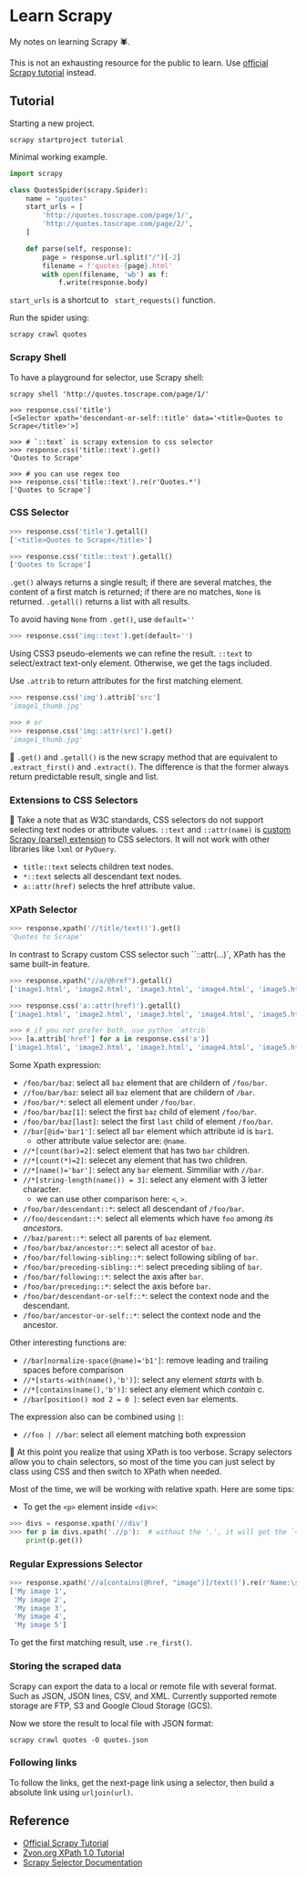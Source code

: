 # Learn Scrapy

My notes on learning Scrapy 🕷.

This is not an exhausting resource for the public to learn.
Use [official Scrapy tutorial][scrapy-tutorial] instead.

## Tutorial

Starting a new project.

``` shell
scrapy startproject tutorial
```

Minimal working example.

``` python
import scrapy

class QuotesSpider(scrapy.Spider):
    name = "quotes"
    start_urls = [
        'http://quotes.toscrape.com/page/1/',
        'http://quotes.toscrape.com/page/2/',
    ]

    def parse(self, response):
        page = response.url.split("/")[-2]
        filename = f'quotes-{page}.html'
        with open(filename, 'wb') as f:
            f.write(response.body)
```

`start_urls` is a shortcut to ` start_requests()` function.

Run the spider using:

``` shell
scrapy crawl quotes
```

### Scrapy Shell

To have a playground for selector, use Scrapy shell:

``` shell
scrapy shell 'http://quotes.toscrape.com/page/1/'
```

``` shell
>>> response.css('title')
[<Selector xpath='descendant-or-self::title' data='<title>Quotes to Scrape</title>'>]

>>> # `::text` is scrapy extension to css selector
>>> response.css('title::text').get()
'Quotes to Scrape'

>>> # you can use regex too
>>> response.css('title::text').re(r'Quotes.*')
['Quotes to Scrape']
```

### CSS Selector

``` python
>>> response.css('title').getall()
['<title>Quotes to Scrape</title>']

>>> response.css('title::text').getall()
['Quotes to Scrape']
```

`.get()` always returns a single result; if there are several matches, the content of
a first match is returned; if there are no matches, `None` is returned. `.getall()`
returns a list with all results.

To avoid having `None` from `.get()`, use `default=''`

``` python
>>> response.css('img::text').get(default='')
```

Using CSS3 pseudo-elements we can refine the result.
`::text` to select/extract text-only element. Otherwise, we get the tags included.

Use `.attrib` to return attributes for the first matching element.

``` python
>>> response.css('img').attrib['src']
'image1_thumb.jpg'

>>> # or
>>> response.css('img::attr(src)').get()
'image1_thumb.jpg'
```

📝 `.get()` and `.getall()` is the new scrapy method that are equivalent to
`.extract_first()` and `.extract()`. The difference is that the former always
return predictable result, single and list.

### Extensions to CSS Selectors

📝 Take a note that as W3C standards, CSS selectors do not support selecting text
nodes or attribute values. `::text` and `::attr(name)` is [custom Scrapy
(parsel) extension][css-extension] to CSS selectors.  It will not work with
other libraries like `lxml` or `PyQuery`.

- `title::text` selects children text nodes.
- `*::text` selects all descendant text nodes.
- `a::attr(href)` selects the href attribute value.

### XPath Selector

``` python
>>> response.xpath('//title/text()').get()
'Quotes to Scrape'
```

In contrast to Scrapy custom CSS selector such ``::attr(...)`, XPath has the
same built-in feature.

``` python
>>> response.xpath("//a/@href").getall()
['image1.html', 'image2.html', 'image3.html', 'image4.html', 'image5.html']

>>> response.css('a::attr(href)').getall()
['image1.html', 'image2.html', 'image3.html', 'image4.html', 'image5.html']

>>> # if you not prefer both, use python `attrib`
>>> [a.attrib['href'] for a in response.css('a')]
['image1.html', 'image2.html', 'image3.html', 'image4.html', 'image5.html']
```

Some Xpath expression:

- `/foo/bar/baz`: select all `baz` element that are childern of `/foo/bar`.
- `//foo/bar/baz`: select all `baz` element that are childern of `/bar`.
- `/foo/bar/*`: select all element under `/foo/bar`.
- `/foo/bar/baz[1]`: select the first `baz` child of element `/foo/bar`.
- `/foo/bar/baz[last]`: select the first `last` child of element `/foo/bar`.
- `//bar[@id='bar1']`: select all `bar` element which attribute id is `bar1`.
  - other attribute value selector are: `@name`.
- `//*[count(bar)=2]`: select element that has two `bar` children.
- `//*[count(*)=2]`: selecet any element that has two children.
- `//*[name()='bar']`: select any `bar` element. Simmiliar with `//bar`.
- `//*[string-length(name()) = 3]`: select any element with 3 letter character.
  - we can use other comparison here: `<`, `>`.
- `/foo/bar/descendant::*`: select all descendant of `/foo/bar`.
- `//foo/descendant::*`: select all elements which have `foo` among *its ancestors*.
- `//baz/parent::*`: select all parents of `baz` element.
- `/foo/bar/baz/ancestor::*`: select all acestor of `baz`.
- `/foo/bar/following-sibling::*`: select following sibling of `bar`.
- `/foo/bar/preceding-sibling::*`: select preceding sibling of `bar`.
- `/foo/bar/following::*`: select the axis after `bar`.
- `/foo/bar/preceding::*`: select the axis before `bar`.
- `/foo/bar/descendant-or-self::*`: select the context node and the descendant.
- `/foo/bar/ancestor-or-self::*`: select the context node and the ancestor.

Other interesting functions are:

- `//bar[normalize-space(@name)='b1']`: remove leading and trailing spaces before comparison
- `//*[starts-with(name(),'b')]`: select any element *starts* with b.
- `//*[contains(name(),'b')]`: select any element which *contain* c.
- `//bar[position() mod 2 = 0 ]`: select even `bar` elements.

The expression also can be combined using `|`:

- `//foo | //bar`: select all element matching both expression

📝 At this point you realize that using XPath is too verbose. Scrapy selectors
allow you to chain selectors, so most of the time you can just select by class
using CSS and then switch to XPath when needed.

Most of the time, we will be working with relative xpath.
Here are some tips:

- To get the `<p>` element inside `<div>`:

``` python
>>> divs = response.xpath('//div')
>>> for p in divs.xpath('.//p'):  # without the '.', it will get the `<p>` from whole document
    print(p.get())
```

### Regular Expressions Selector

``` python
>>> response.xpath('//a[contains(@href, "image")]/text()').re(r'Name:\s*(.*)')
['My image 1',
 'My image 2',
 'My image 3',
 'My image 4',
 'My image 5']
```

To get the first matching result, use `.re_first()`.

### Storing the scraped data

Scrapy can export the data to a local or remote file with several format. Such
as JSON, JSON lines, CSV, and XML. Currently supported remote storage are FTP,
S3 and Google Cloud Storage (GCS).

Now we store the result to local file with JSON format:

``` shell
scrapy crawl quotes -O quotes.json
```

### Following links

To follow the links, get the next-page link using a selector, then build a
absolute link using `urljoin(url)`.









## Reference

- [Official Scrapy Tutorial](https://docs.scrapy.org/en/latest/intro/tutorial.html)
- [Zvon.org XPath 1.0 Tutorial](http://www.zvon.org/comp/r/tut-XPath_1.html#intro)
- [Scrapy Selector Documentation](https://docs.scrapy.org/en/latest/topics/selectors.html)

[scrapy-tutorial]: https://docs.scrapy.org/en/latest/intro/tutorial.html
[css-extension]: https://docs.scrapy.org/en/latest/topics/selectors.html#extensions-to-css-selectors
